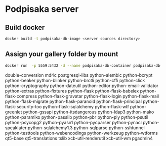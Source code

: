 # Podpisaka server

## Build docker
```bash
docker build -t podpisaka-db-image <server sources directory>
```
## Assign your gallery folder by mount

```bash
docker run  -p 5559:5432 -d --name podpisaka-db-container podpisaka-db-image
```

double-conversion  md4c  postgresql-libs python-alembic  python-bcrypt  python-beaker python-blinker  python-brotli  python-cffi python-click  python-cryptography  python-dateutil python-editor  python-email-validator  python-extras python-fixtures  python-flask  python-flask-babelex python-flask-compress  python-flask-gravatar python-flask-login  python-flask-mail  python-flask-migrate python-flask-paranoid  python-flask-principal python-flask-security-too  python-flask-sqlalchemy python-flask-wtf  python-greenlet  python-gssapi python-itsdangerous  python-ldap3  python-mako python-paramiko  python-passlib  python-pbr python-ply  python-psutil  python-psycopg2 python-pyasn1  python-pycparser  python-pynacl python-speaklater  python-sqlalchemy1.3  python-sqlparse python-sshtunnel  python-testtools  python-webencodings python-werkzeug  python-wtforms  qt5-base qt5-translations  tslib  xcb-util-renderutil xcb-util-wm  pgadmin4